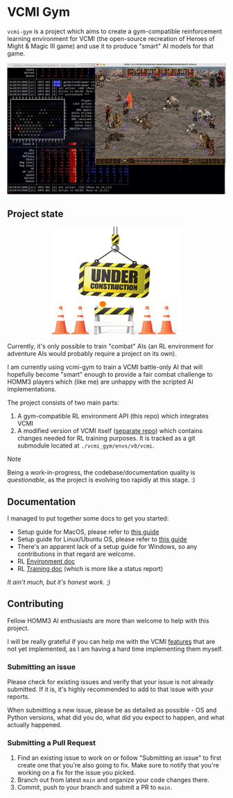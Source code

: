 # VCMI Gym

`vcmi-gym` is a project which aims to create a gym-compatible reinforcement
learning environment for VCMI (the open-source recreation of
Heroes of Might & Magic III game) and use it to produce "smart" AI models for
that game.

<img src="doc/demo.gif" alt="demo">

## Project state

<p align="center"><img src="doc/Under-Construction.png" alt="UNDER CONSTRUCTION" width="300" height="250"></p>

Currently, it's only possible to train "combat" AIs (an RL environment for
adventure AIs would probably require a project on its own).

I am currently using vcmi-gym to train a VCMI battle-only AI that will
hopefully become "smart" enough to provide a fair combat challenge to HOMM3
players which (like me) are unhappy with the scripted AI implementations.

The project consists of two main parts:

1. A gym-compatible RL environment API (this repo) which integrates VCMI
2. A modified version of VCMI itself
  ([separate repo](https://github.com/smanolloff/vcmi)) which contains changes
  needed for RL training purposes. It is tracked as a git submodule located at
  `./vcmi_gym/envs/v0/vcmi`.

> [!NOTE]
> Being a work-in-progress, the codebase/documentation quality is
> _questionable_, as the project is evolving too rapidly at this
> stage. :)

## Documentation

I managed to put together some docs to get you started:

* Setup guide for MacOS, please refer to [this guide](./doc/setup_macos.md)
* Setup guide for Linux/Ubuntu OS, please refer to [this guide](./doc/setup_ubuntu.md)
* There's an apparent lack of a setup guide for Windows, so any contributions in
that regard are welcome.
* RL [Environment doc](./doc/env_info.md)
* RL [Training doc](./doc/rl_training.md) (which is more like a status report)

_It ain't much, but it's honest work._ ;)

## Contributing

Fellow HOMM3 AI enthusiasts are more than welcome to help with this project.

I will be really grateful if you can help me with the VCMI
[features](https://github.com/smanolloff/vcmi) that are not yet implemented, as
I am having a hard time implementing them myself.

### Submitting an issue

Please check for existing issues and verify that your issue is not already
submitted. If it is, it's highly recommended to add to that issue with your
reports.

When submitting a new issue, please be as detailed as possible - OS and Python
versions, what did you do, what did you expect to happen, and what actually
happened.

### Submitting a Pull Request

1. Find an existing issue to work on or follow "Submitting an issue" to first
  create one that you're also going to fix.
  Make sure to notify that you're working on a fix for the issue you picked.
1. Branch out from latest `main` and organize your code changes there.
1. Commit, push to your branch and submit a PR to `main`.


